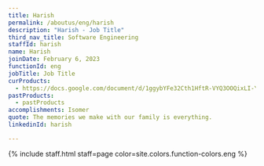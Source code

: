 ```yaml
---
title: Harish
permalink: /aboutus/eng/harish
description: "Harish - Job Title"
third_nav_title: Software Engineering
staffId: harish
name: Harish
joinDate: February 6, 2023
functionId: eng
jobTitle: Job Title
curProducts:
  - https://docs.google.com/document/d/1ggybYFe32Cth1HftR-VYQ3OOQixLI-Y417rHSmVLOrA/edit
pastProducts:
  - pastProducts
accomplishments: Isomer
quote: The memories we make with our family is everything.
linkedinId: harish

---
```


{% include staff.html staff=page color=site.colors.function-colors.eng %}
